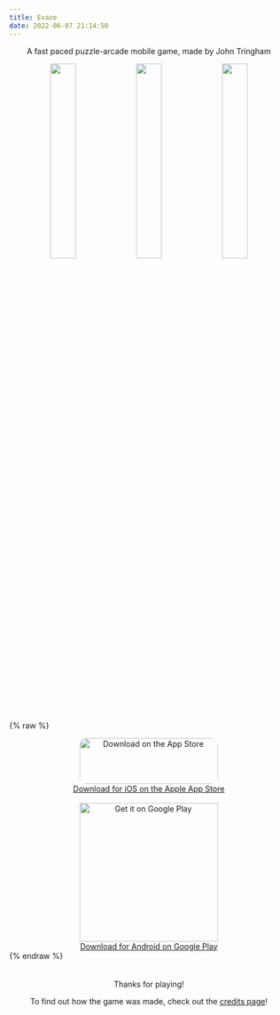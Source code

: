 ```yaml
---
title: Evaze
date: 2022-06-07 21:14:50
---
```

<div style="text-align: center;">
A fast paced puzzle-arcade mobile game, made by John Tringham
</div>


<p style="text-align:center">
  <img src="/evaze/screenshot(3).png" style="width:30%; min-width:100px;" />
  <img src="/evaze/screenshot(2).png" style="width:30%; min-width:100px;" /> 
  <img src="/evaze/screenshot(1).png" style="width:30%; min-width:100px;" />
</p>
<!-- 
![](evaze/screenshot(1).png)
![](evaze/screenshot(2).png)
![](evaze/screenshot(3).png) -->

{% raw %}

<div style="text-align: center;">

<a href="https://apps.apple.com/us/app/evaze/id1622609861?itsct=apps_box_badge&amp;itscg=30200">
<img src="https://tools.applemediaservices.com/api/badges/download-on-the-app-store/black/en-us?size=250x83&amp;releaseDate=1654560000&h=76ffee344cdb0e21b2fc5e69f18f1396" alt="Download on the App Store" style="border-radius: 13px; width: 250px; height: 83px;">
<br/>
Download for iOS on the Apple App Store
</a>
<br/>
<br/>
<a href='https://play.google.com/store/apps/details?id=com.johntringham.Evaze&pcampaignid=pcampaignidMKT-Other-global-all-co-prtnr-py-PartBadge-Mar2515-1'>
<img alt='Get it on Google Play' src='/evaze/downloadongoogleplay.png' style="display: inline-block; overflow: hidden; width: 250px;"/>
<br/>
Download for Android on Google Play
</a>

</div>
{% endraw %}

<div style="text-align: center;">
<br/>
<br/>
Thanks for playing!

To find out how the game was made, check out the <a href="http://blog.seedganggames.com/Evaze-Credits/">credits page</a>!
</div>